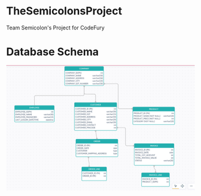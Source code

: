 # TheSemicolonsProject
Team Semicolon's Project for CodeFury

# Database Schema
![Database Schema](https://github.com/dhruvinamdar/TheSemicolonsProject/blob/main/DatabaseSchema.PNG)